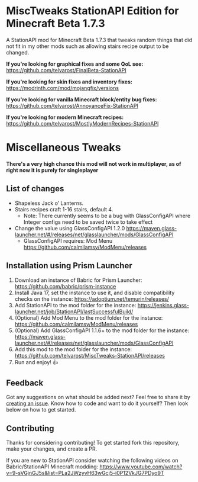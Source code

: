 # MiscTweaks StationAPI Edition for Minecraft Beta 1.7.3

A StationAPI mod for Minecraft Beta 1.7.3 that tweaks random things that did not fit in my other mods such as allowing stairs recipe output to be changed.

**If you're looking for graphical fixes and some QoL see:** https://github.com/telvarost/FinalBeta-StationAPI

**If you're looking for skin fixes and inventory fixes:** https://modrinth.com/mod/mojangfix/versions

**If you're looking for vanilla Minecraft block/entity bug fixes:** https://github.com/telvarost/AnnoyanceFix-StationAPI

**If you're looking for modern Minecraft recipes:** https://github.com/telvarost/MostlyModernRecipes-StationAPI

# Miscellaneous Tweaks

**There's a very high chance this mod will not work in multiplayer, as of right now it is purely for singleplayer**

## List of changes

* Shapeless Jack o’ Lanterns.
* Stairs recipes craft 1-16 stairs, default 4.
  * Note: There currently seems to be a bug with GlassConfigAPI where Integer configs need to be saved twice to take effect
* Change the value using GlassConfigAPI 1.2.0 https://maven.glass-launcher.net/#/releases/net/glasslauncher/mods/GlassConfigAPI
  * GlassConfigAPI requires: Mod Menu https://github.com/calmilamsy/ModMenu/releases

## Installation using Prism Launcher

1. Download an instance of Babric for Prism Launcher: https://github.com/babric/prism-instance
2. Install Java 17, set the instance to use it, and disable compatibility checks on the instance: https://adoptium.net/temurin/releases/
3. Add StationAPI to the mod folder for the instance: https://jenkins.glass-launcher.net/job/StationAPI/lastSuccessfulBuild/
4. (Optional) Add Mod Menu to the mod folder for the instance: https://github.com/calmilamsy/ModMenu/releases
5. (Optional) Add GlassConfigAPI 1.1.6+ to the mod folder for the instance: https://maven.glass-launcher.net/#/releases/net/glasslauncher/mods/GlassConfigAPI
6. Add this mod to the mod folder for the instance: https://github.com/telvarost/MiscTweaks-StationAPI/releases
7. Run and enjoy! 👍

## Feedback

Got any suggestions on what should be added next? Feel free to share it by [creating an issue](https://github.com/telvarost/MiscTweaks-StationAPI/issues/new). Know how to code and want to do it yourself? Then look below on how to get started.

## Contributing

Thanks for considering contributing! To get started fork this repository, make your changes, and create a PR. 

If you are new to StationAPI consider watching the following videos on Babric/StationAPI Minecraft modding: https://www.youtube.com/watch?v=9-sVGjnGJ5s&list=PLa2JWzyvH63wGcj5-i0P12VkJG7PDyo9T
